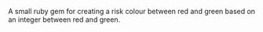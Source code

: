 A small ruby gem for creating a risk colour between red and green based on an integer between red and green.
